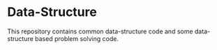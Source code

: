 # Data-Structure
This repository contains common data-structure code and some data-structure based problem solving code.
